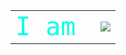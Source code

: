 <table align="center">
  <tr>
    <td>
      <span style="font-family: 'Fira Code', monospace; font-size: 40px; color: #00FFEA;">I am&nbsp;</span>
    </td>
    <td>
      <img src="https://readme-typing-svg.herokuapp.com?font=Fira+Code&size=24&duration=1500&pause=800&color=00FFEA&center=false&vCenter=true&width=500&lines=Programmer;Pentester+%F0%9F%94%91;Cybersec+Enthusiast+%F0%9F%9A%80;Tinkerer+%F0%9F%92%A1" />
    </td>
  </tr>
</table>
